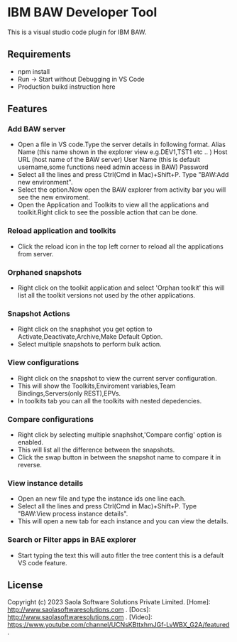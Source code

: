 # IBM BAW Developer Tool

This is a visual studio code plugin for IBM BAW.

## Requirements

* npm install
* Run -> Start without Debugging in VS Code
* Production buikd instruction here


## Features

### Add BAW server
- Open a file in VS code.Type the server details in following format.
    Alias Name (this name shown in the explorer view e.g.DEV1,TST1 etc .. )
    Host URL   (host name of the BAW server)
    User Name (this is default username,some functions need admin access in BAW)
    Password
- Select all the lines and press Ctrl(Cmd in Mac)+Shift+P. Type "BAW:Add new environment".
- Select the option.Now open the BAW explorer from activity bar you will see the new enviroment.
- Open the Application and Toolkits to view all the applications and toolkit.Right click to see the possible action that can be done.

### Reload application and toolkits
 - Click the reload icon in the top left corner to reload all the applications from server.

### Orphaned snapshots
  - Right click on the toolkit application and select 'Orphan toolkit' this will list all the toolkit versions not used by the other applications.

### Snapshot Actions
- Right click on the snaphshot you get option to Activate,Deactivate,Archive,Make Default Option.
- Select multiple snapshots to perform bulk action.

### View configurations
- Right click on the snapshot to view the current server configuration.
- This will show the Toolkits,Enviroment variables,Team Bindings,Servers(only REST),EPVs.
- In toolkits tab you can all the toolkits with nested depedencies.

### Compare configurations
- Right click by selecting multiple snaphshot,'Compare config' option is enabled.
- This will list all the difference between the snapshots.
- Click the swap button in between the snapshot name to compare it in reverse.

### View instance details
- Open an new file and type the instance ids one line each.
- Select all the lines and press Ctrl(Cmd in Mac)+Shift+P. Type "BAW:View process instance details".
- This will open a new tab for each instance and you can view the details.

### Search or Filter apps in BAE explorer
- Start typing the text this will auto fitler the tree content this is a default VS code feature.


  
## License
Copyright (c) 2023 Saola Software Solutions Private Limited.
[Home]: http://www.saolasoftwaresolutions.com .
[Docs]: http://www.saolasoftwaresolutions.com .
[Video]: https://www.youtube.com/channel/UCNsKBttxhmJGf-LvWBX_G2A/featured .